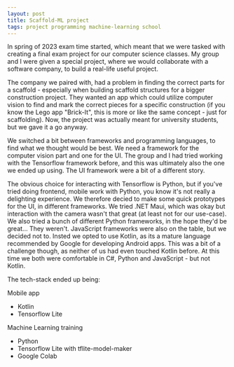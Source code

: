```yaml
---
layout: post
title: Scaffold-ML project 
tags: project programming machine-learning school
---
```

In spring of 2023 exam time started, which meant that we were tasked with creating a final exam project for our computer science classes.
My group and I were given a special project, where we would collaborate with a software company, to build a real-life useful project. 

The company we paired with, had a problem in finding the correct parts for a scaffold - especially when building scaffold structures for a bigger construction project. 
They wanted an app which could utilize computer vision to find and mark the correct pieces for a specific construction (if you know the Lego app "Brick-It", this is more or like the same concept - just for scaffolding).
Now, the project was actually meant for university students, but we gave it a go anyway. 

We switched a bit between frameworks and programming languages, to find what we thought would be best.
We need a framework for the computer vision part and one for the UI. 
The group and I had tried working with the Tensorflow framework before, and this was ultimately also the one we ended up using. 
The UI framework were a bit of a different story.

The obvious choice for interacting with Tensorflow is Python, but if you've tried doing frontend, mobile work with Python, you know it's not really a delighting experience. 
We therefore decied to make some quick prototypes for the UI, in different frameworks. 
We tried .NET Maui, which was okay but interaction with the camera wasn't that great (at least not for our use-case). 
We also tried a bunch of different Python frameworks, in the hope they'd be great... They weren't.
JavaScript frameworks were also on the table, but we decided not to. 
Insted we opted to use Kotlin, as its a mature language recommended by Google for developing Android apps. 
This was a bit of a challenge though, as neither of us had even touched Kotlin before. 
At this time we both were comfortable in C#, Python and JavaScript - but not Kotlin.

The tech-stack ended up being:

Mobile app
* Kotlin
* Tensorflow Lite

Machine Learning training
* Python 
* Tensorflow Lite with tflite-model-maker
* Google Colab 


